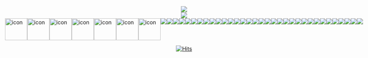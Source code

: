 <div align=center>
	<img src="https://capsule-render.vercel.app/api?type=wave&color=auto&height=300&section=header&text=Introduce%20Myself&fontSize=90" />
</div>
<div align=center>
	<img src="https://ghchart.rshah.org/rhalsemd" />
</div>
<div style="display: flex; align-items: flex-start; justify-content: center;">
  </br>
  <img src="https://techstack-generator.vercel.app/js-icon.svg" alt="icon" width="58" height="58" />
  <img src="https://techstack-generator.vercel.app/github-icon.svg" alt="icon" width="58" height="58" />
  <img src="https://techstack-generator.vercel.app/mysql-icon.svg" alt="icon" width="58" height="58" />
  <img src="https://techstack-generator.vercel.app/cpp-icon.svg" alt="icon" width="58" height="58" />
  <img src="https://techstack-generator.vercel.app/csharp-icon.svg" alt="icon" width="58" height="58" />
  <img src="https://techstack-generator.vercel.app/python-icon.svg" alt="icon" width="58" height="58" />
  <img src="https://techstack-generator.vercel.app/java-icon.svg" alt="icon" width="58" height="58" />
  </br>
  <img src="https://img.shields.io/badge/Android-3DDC84?style=flat-square&logo=Android&logoColor=white"/>
  <img src="https://img.shields.io/badge/C-A8B9CC?style=flat-square&logo=C&logoColor=white"/>
  <img src="https://img.shields.io/badge/Spring-6DB33F?style=flat-square&logo=Spring&logoColor=white"/>
  <img src="https://img.shields.io/badge/Vue.js-4FC08D?style=flat-square&logo=Vue.js&logoColor=white"/>
  <img src="https://img.shields.io/badge/HTML5-E34F26?style=flat-square&logo=HTML5&logoColor=white"/>
  <img src="https://img.shields.io/badge/CSS3-1572B6?style=flat-square&logo=CSS3&logoColor=white"/>
  <img src="https://img.shields.io/badge/Apache Tomcat-F8DC75?style=flat-square&logo=Apache Tomcat&logoColor=white"/>
  <img src="https://img.shields.io/badge/Node.js-339933?style=flat-square&logo=Node.js&logoColor=white"/>
  <img src="https://img.shields.io/badge/Eclipse IDE-2C2255?style=flat-square&logo=Eclipse IDE&logoColor=white"/>
  <img src="https://img.shields.io/badge/Spring Boot-6DB33F?style=square&logo=Spring Boot&logoColor=white"/></a>
  <img src="https://img.shields.io/badge/TensorFlow-FF6F00?style=square&logo=TensorFlow&logoColor=white"/></a>
  <img src="https://img.shields.io/badge/OpenCV-5C3EE8?style=square&logo=OpenCV&logoColor=white"/></a>
  <img src="https://img.shields.io/badge/MariaDB-003545?style=square&logo=MariaDB&logoColor=white"/></a>
  <img src="https://img.shields.io/badge/ONNX-005CED?style=square&logo=ONNX&logoColor=white"/></a>
  <img src="https://img.shields.io/badge/Jira-0052CC?style=square&logo=Jira&logoColor=white"/></a>
  <img src="https://img.shields.io/badge/Docker-2496ED?style=square&logo=Docker&logoColor=white"/></a>
  <img src="https://img.shields.io/badge/Jenkins-D24939?style=square&logo=Jenkins&logoColor=white"/></a>
  <img src="https://img.shields.io/badge/Swagger-85EA2D?style=square&logo=Swagger&logoColor=white"/></a>
  <img src="https://img.shields.io/badge/Spring Boot-6DB33F?style=square&logo=Spring Boot&logoColor=white"/></a>
  <img src="https://img.shields.io/badge/Spring Security-6DB33F?style=square&logo=Spring Security&logoColor=white"/></a>
  <img src="https://img.shields.io/badge/Redis-DC382D?style=square&logo=Redis&logoColor=white"/></a>
  <img src="https://img.shields.io/badge/yolo-00FFFF?style=square&logo=yolo&logoColor=white"/></a>
  <img src="https://img.shields.io/badge/Google Colab-F9AB00?style=square&logo=Google Colab&logoColor=white"/></a>
  <img src="https://img.shields.io/badge/Raspberry Pi-A22846?style=square&logo=Raspberry Pi&logoColor=white"/></a>
  <img src="https://img.shields.io/badge/GitLab-FC6D26?style=square&logo=GitLab&logoColor=white"/></a>
  <img src="https://img.shields.io/badge/Git-F05032?style=square&logo=Git&logoColor=white"/></a>
  <img src="https://img.shields.io/badge/NFC-002E5F?style=square&logo=NFC&logoColor=white"/></a>
  <img src="https://img.shields.io/badge/PHP-777BB4?style=square&logo=PHP&logoColor=white"/></a>
  <img src="https://img.shields.io/badge/npm-CB3837?style=square&logo=npm&logoColor=white"/></a>
  <img src="https://img.shields.io/badge/PyCharm-000000?style=square&logo=PyCharm&logoColor=white"/></a>
  <img src="https://img.shields.io/badge/IntelliJ IDEA-000000?style=square&logo=IntelliJ IDEA&logoColor=white"/></a>
  <img src="https://img.shields.io/badge/FileZilla-BF0000?style=square&logo=FileZilla&logoColor=white"/></a>
  <img src="https://img.shields.io/badge/Arduino-00979D?style=square&logo=Arduino&logoColor=white"/></a>
</div>
  <div align=center>
	
  [![Hits](https://hits.seeyoufarm.com/api/count/incr/badge.svg?url=https%3A%2F%2Fgithub.com%2Fzzsza)](https://hits.seeyoufarm.com) 
	
  </div>
